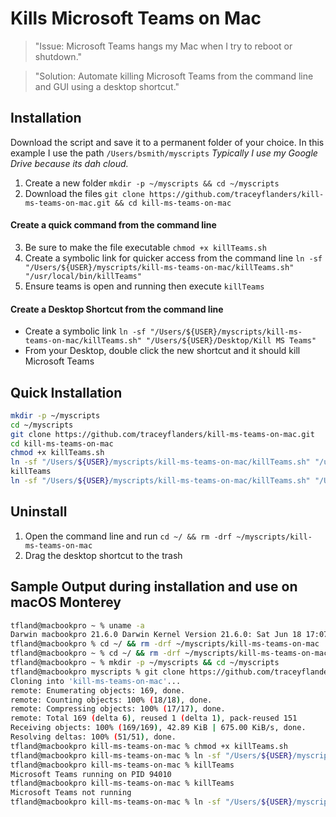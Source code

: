 Kills Microsoft Teams on Mac
======
> "Issue: Microsoft Teams hangs my Mac when I try to reboot or shutdown."

> "Solution: Automate killing Microsoft Teams from the command line and GUI using a desktop shortcut."

## Installation
Download the script and save it to a permanent folder of your choice. In this example I use the path ```/Users/bsmith/myscripts``` _Typically I use my Google Drive because its dah cloud._
1. Create a new folder ```mkdir -p ~/myscripts && cd ~/myscripts```
2. Download the files ```git clone https://github.com/traceyflanders/kill-ms-teams-on-mac.git && cd kill-ms-teams-on-mac```

#### Create a quick command from the command line
3. Be sure to make the file executable ```chmod +x killTeams.sh```
4. Create a symbolic link for quicker access from the command line ```ln -sf "/Users/${USER}/myscripts/kill-ms-teams-on-mac/killTeams.sh" "/usr/local/bin/killTeams"```
5. Ensure teams is open and running then execute ```killTeams```
#### Create a Desktop Shortcut from the command line
  - Create a symbolic link ```ln -sf "/Users/${USER}/myscripts/kill-ms-teams-on-mac/killTeams.sh" "/Users/${USER}/Desktop/Kill MS Teams"```
  - From your Desktop, double click the new shortcut and it should kill Microsoft Teams

## Quick Installation
``` bash
mkdir -p ~/myscripts
cd ~/myscripts
git clone https://github.com/traceyflanders/kill-ms-teams-on-mac.git
cd kill-ms-teams-on-mac
chmod +x killTeams.sh
ln -sf "/Users/${USER}/myscripts/kill-ms-teams-on-mac/killTeams.sh" "/usr/local/bin/killTeams"
killTeams
ln -sf "/Users/${USER}/myscripts/kill-ms-teams-on-mac/killTeams.sh" "/Users/${USER}/Desktop/Kill MS Teams"
```

## Uninstall
1. Open the command line and run ```cd ~/ && rm -drf ~/myscripts/kill-ms-teams-on-mac```
2. Drag the desktop shortcut to the trash


## Sample Output during installation and use on macOS Monterey
```bash
tfland@macbookpro ~ % uname -a
Darwin macbookpro 21.6.0 Darwin Kernel Version 21.6.0: Sat Jun 18 17:07:25 PDT 2022; root:xnu-8020.140.41~1/RELEASE_X86_64 x86_64
tfland@macbookpro % cd ~/ && rm -drf ~/myscripts/kill-ms-teams-on-mac
tfland@macbookpro ~ % cd ~/ && rm -drf ~/myscripts/kill-ms-teams-on-mac
tfland@macbookpro ~ % mkdir -p ~/myscripts && cd ~/myscripts
tfland@macbookpro myscripts % git clone https://github.com/traceyflanders/kill-ms-teams-on-mac.git && cd kill-ms-teams-on-mac
Cloning into 'kill-ms-teams-on-mac'...
remote: Enumerating objects: 169, done.
remote: Counting objects: 100% (18/18), done.
remote: Compressing objects: 100% (17/17), done.
remote: Total 169 (delta 6), reused 1 (delta 1), pack-reused 151
Receiving objects: 100% (169/169), 42.89 KiB | 675.00 KiB/s, done.
Resolving deltas: 100% (51/51), done.
tfland@macbookpro kill-ms-teams-on-mac % chmod +x killTeams.sh
tfland@macbookpro kill-ms-teams-on-mac % ln -sf "/Users/${USER}/myscripts/kill-ms-teams-on-mac/killTeams.sh" "/usr/local/bin/killTeams"
tfland@macbookpro kill-ms-teams-on-mac % killTeams
Microsoft Teams running on PID 94010
tfland@macbookpro kill-ms-teams-on-mac % killTeams
Microsoft Teams not running
tfland@macbookpro kill-ms-teams-on-mac % ln -sf "/Users/${USER}/myscripts/kill-ms-teams-on-mac/killTeams.sh" "/Users/${USER}/Desktop/Kill MS Teams"
```
